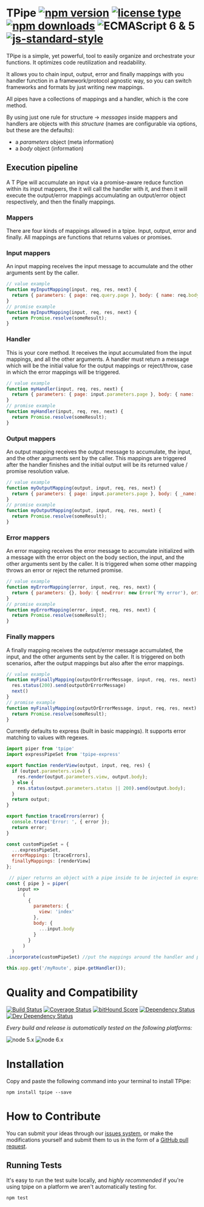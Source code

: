 <!-- ph replacements -->
<!-- name, /tpipe/g, tpipe -->
<!-- namePascal, /TPipe/g, TPipe -->
<!-- endph -->
<!-- ph ignoringStamps -->
<!-- endph -->
<!-- ph title -->
# TPipe [![npm version](https://img.shields.io/npm/v/tpipe.svg)](https://www.npmjs.com/package/tpipe) [![license type](https://img.shields.io/npm/l/tpipe.svg)](https://github.com/nicosommi/tpipe.git/blob/master/LICENSE) [![npm downloads](https://img.shields.io/npm/dm/tpipe.svg)](https://www.npmjs.com/package/tpipe) ![ECMAScript 6 & 5](https://img.shields.io/badge/ECMAScript-6%20/%205-red.svg) [![js-standard-style](https://img.shields.io/badge/code%20style-standard-brightgreen.svg)](http://standardjs.com/)
<!-- endph -->

<!-- ph description -->
TPipe is a simple, yet powerful, tool to easily organize and orchestrate your functions.
It optimizes code reutilization and readability.

It allows you to chain input, output, error and finally mappings with you handler function in a framework/protocol agnostic way, so you can switch frameworks and formats by just writing new mappings.

All pipes have a collections of mappings and a handler, which is the core method.

By using just one rule for structure -> *messages* inside mappers and handlers are objects with *this structure* (names are configurable via options, but these are the defaults):  
* a *parameters* object (meta information)
* a *body* object (information)

## Execution pipeline
A T Pipe will accumulate an input via a promise-aware reduce function within its input mappers, the it will call the handler with it, and then it will execute the output/error mappings accumulating an output/error object respectively, and then the finally mappings.

### Mappers
There are four kinds of mappings allowed in a tpipe. Input, output, error and finally.
All mappings are functions that returns values or promises.

### Input mappers
An input mapping receives the input message to accumulate and the other arguments sent by the caller.

```javascript
// value example
function myInputMapping(input, req, res, next) {
  return { parameters: { page: req.query.page }, body: { name: req.body.name } };
}
// promise example
function myInputMapping(input, req, res, next) {
  return Promise.resolve(someResult);
}
```

### Handler
This is your core method. It receives the input accumulated from the input mappings, and all the other arguments. A handler must return a message which will be the initial value for the output mappings or reject/throw, case in which the error mappings will be triggered.

```javascript
// value example
function myHandler(input, req, res, next) {
  return { parameters: { page: input.parameters.page }, body: { name: 'NewName', oldName: input.body.name } };
}
// promise example
function myHandler(input, req, res, next) {
  return Promise.resolve(someResult);
}
```

### Output mappers
An output mapping receives the output message to accumulate, the input, and the other arguments sent by the caller. This mappings are triggered after the handler finishes and the initial output will be its returned value / promise resolution value.

```javascript
// value example
function myOutputMapping(output, input, req, res, next) {
  return { parameters: { page: input.parameters.page }, body: { _name: output.body.name } };
}
// promise example
function myOutputMapping(output, input, req, res, next) {
  return Promise.resolve(someResult);
}
```

### Error mappers
An error mapping receives the error message to accumulate initialized with a message with the error object on the body section, the input, and the other arguments sent by the caller. It is triggered when some other mapping throws an error or reject the returned promise.

```javascript
// value example
function myErrorMapping(error, input, req, res, next) {
  return { parameters: {}, body: { newError: new Error('My error'), originalError: error.body } };
}
// promise example
function myErrorMapping(error, input, req, res, next) {
  return Promise.resolve(someResult);
}
```

### Finally mappers
A finally mapping receives the output/error message accumulated, the input, and the other arguments sent by the caller. It is triggered on both scenarios, after the output mappings but also after the error mappings.

```javascript
// value example
function myFinallyMapping(outputOrErrorMessage, input, req, res, next) {
  res.status(200).send(outputOrErrorMessage)
  next()
}
// promise example
function myFinallyMapping(outputOrErrorMessage, input, req, res, next) {
  return Promise.resolve(someResult);
}
```

Currently defaults to express (built in basic mappings).
It supports error matching to values with regexes.

<!-- endph -->

<!-- ph usagesAndExamples -->
```javascript
import piper from 'tpipe'
import expressPipeSet from 'tpipe-express'

export function renderView(output, input, req, res) {
  if (output.parameters.view) {
    res.render(output.parameters.view, output.body);
  } else {
    res.status(output.parameters.status || 200).send(output.body);
  }
  return output;
}

export function traceErrors(error) {
  console.trace('Error: ', { error });
  return error;
}

const customPipeSet = {
  ...expressPipeSet,
  errorMappings: [traceErrors],
  finallyMappings: [renderView]
};

 // piper returns an object with a pipe inside to be injected in express
const { pipe } = piper(
    input =>
      (
        {
          parameters: {
            view: 'index'
          },
          body: {
            ...input.body
          }
        }
      )
  )
.incorporate(customPipeSet) //put the mappings around the handler and prepare methods for express (getHandler)

this.app.get('/myRoute', pipe.getHandler());
```

<!-- endph -->
<!-- ph howItWorks -->
<!-- endph -->
<!-- ph qualityAndCompatibility -->
# Quality and Compatibility

[![Build Status](https://travis-ci.org/nicosommi/tpipe.png?branch=master)](https://travis-ci.org/nicosommi/tpipe) [![Coverage Status](https://coveralls.io/repos/nicosommi/tpipe/badge.svg)](https://coveralls.io/r/nicosommi/tpipe)  [![bitHound Score](https://www.bithound.io/github/nicosommi/tpipe/badges/score.svg)](https://www.bithound.io/github/nicosommi/tpipe)  [![Dependency Status](https://david-dm.org/nicosommi/tpipe.png?theme=shields.io)](https://david-dm.org/nicosommi/tpipe?theme=shields.io) [![Dev Dependency Status](https://david-dm.org/nicosommi/tpipe/dev-status.svg)](https://david-dm.org/nicosommi/tpipe?theme=shields.io#info=devDependencies)

*Every build and release is automatically tested on the following platforms:*

![node 5.x](https://img.shields.io/badge/node-5.x-brightgreen.svg)
![node 6.x](https://img.shields.io/badge/node-6.x-brightgreen.svg)
<!-- endph -->
<!-- ph installation -->
# Installation

Copy and paste the following command into your terminal to install TPipe:

```
npm install tpipe --save
```

<!-- endph -->
<!-- stamp contribute -->
# How to Contribute

You can submit your ideas through our [issues system](https://github.com/nicosommi/tpipe/issues), or make the modifications yourself and submit them to us in the form of a [GitHub pull request](https://help.github.com/articles/using-pull-requests/).

<!-- endstamp -->
<!-- stamp runningtests -->
## Running Tests

It's easy to run the test suite locally, and *highly recommended* if you're using tpipe on a platform we aren't automatically testing for.

```
npm test
```
<!-- endstamp -->
